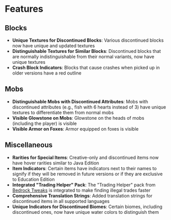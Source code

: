 # Features

## Blocks
- **Unique Textures for Discontinued Blocks**: Various discontinued blocks now have unique and updated textures
- **Distinguishable Textures for Similar Blocks**: Discontinued blocks that are normally indistinguishable from their normal variants, now have unique textures
- **Crash Block Indicators**: Blocks that cause crashes when picked up in older versions have a red outline


## Mobs
- **Distinguishable Mobs with Discontinued Attributes**: Mobs with discontinued attributes (e.g., fish with 6 hearts instead of 3) have unique textures to differentiate them from normal mobs
- **Visible Glowstone on Mobs**: Glowstone on the heads of mobs (including the player) is visible
- **Visible Armor on Foxes**: Armor equipped on foxes is visible


## Miscellaneous
- **Rarities for Special Items**: Creative-only and discontinued items now have hover rarities similar to Java Edition
- **Item Indicators**: Certain items have indicators next to their names to signify if they will be removed in future versions or if they are exclusive to Education Edition
- **Integrated "Trading Helper" Pack**: The "Trading Helper" pack from [Bedrock Tweaks](https://bedrocktweaks.net/resource-packs/) is integrated to make finding illegal trades faster
- **Comprehensive Translation Strings**: Added translation strings for discontinued items in all supported languages
- **Unique Indicators for Discontinued Biomes**: Certain biomes, including discontinued ones, now have unique water colors to distinguish them